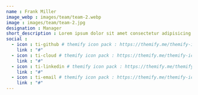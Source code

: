 ```yaml
---
name : Frank Miller
image_webp : images/team/team-2.webp
image : images/team/team-2.jpg
designation : Manager
short_description : Lorem ipsum dolor sit amet consectetur adipisicing elit. Aspernatur necessitatibus ullam, culpa odio.
social :
  - icon : ti-github # themify icon pack : https://themify.me/themify-icons
    link : "#"
  - icon : ti-cloud # themify icon pack : https://themify.me/themify-icons
    link : "#"
  - icon : ti-linkedin # themify icon pack : https://themify.me/themify-icons
    link : "#"
  - icon : ti-email # themify icon pack : https://themify.me/themify-icons
    link : "#"
---
```

